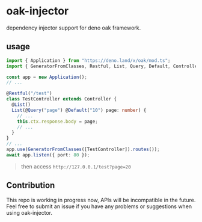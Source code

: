# oak-injector
dependency injector support for deno oak framework.

## usage
```ts
import { Application } from "https://deno.land/x/oak/mod.ts";
import { GeneratorFromClasses, Restful, List, Query, Default, Controller } from "https://deno.land/x/oak_injector/mod.ts";

const app = new Application();
// ...

@Restful("/test")
class TestController extends Controller {
  @List()
  List(@Query("page") @Default("10") page: number) {
    // ...
    this.ctx.response.body = page;
    // ...
  }
}
// ...
app.use(GeneratorFromClasses([TestController]).routes());
await app.listen({ port: 80 });

```

> then access `http://127.0.0.1/test?page=20`

## Contribution
This repo is working in progress now, APIs will be incompatible in the future.  
Feel free to submit an issue if you have any problems or suggestions when using oak-injector.